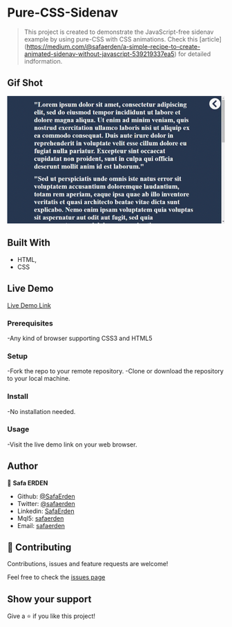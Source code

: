 # Pure-CSS-Sidenav
> This project is created to demonstrate the JavaScript-free sidenav example by using pure-CSS with CSS animations. Check this [article] (https://medium.com/@safaerden/a-simple-recipe-to-create-animated-sidenav-without-javascript-539219337ea5) for detailed indformation.

## Gif Shot

![screenshot](./clip.gif)

## Built With

- HTML,
- CSS

## Live Demo

[Live Demo Link](https://safaerden.github.io/Pure-CSS-Sidenav/)

### Prerequisites

-Any kind of browser supporting CSS3 and HTML5

### Setup

-Fork the repo to your remote repository.
-Clone or download the repository to your local machine.

### Install

-No installation needed.

### Usage

-Visit the live demo link on your web browser.

## Author

👤 **Safa ERDEN**

- Github: [@SafaErden](https://github.com/SafaErden)
- Twitter: [@safaerden](https://twitter.com/safaerden)
- Linkedin: [SafaErden](https://www.linkedin.com/in/safaerden/)
- Mql5: [safaerden](https://www.mql5.com/en/users/safaerden)
- Email: [safaerden](mailto:safaerden@gmail.com)

## 🤝 Contributing

Contributions, issues and feature requests are welcome!

Feel free to check the [issues page](https://safaerden.github.io/Microverse-Summit/)

## Show your support

Give a ⭐️ if you like this project!

